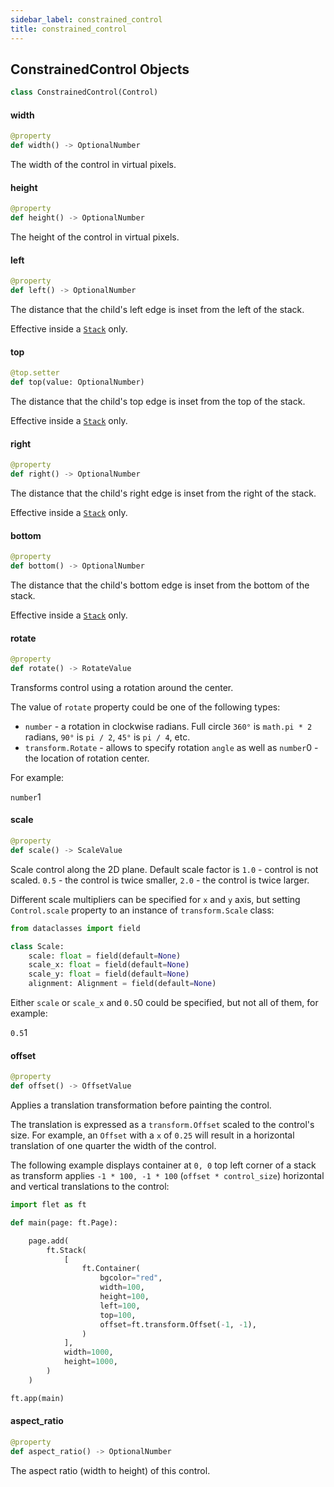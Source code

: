 ```yaml
---
sidebar_label: constrained_control
title: constrained_control
---
```


## ConstrainedControl Objects

```python
class ConstrainedControl(Control)
```

#### width

```python
@property
def width() -> OptionalNumber
```

The width of the control in virtual pixels.

#### height

```python
@property
def height() -> OptionalNumber
```

The height of the control in virtual pixels.

#### left

```python
@property
def left() -> OptionalNumber
```

The distance that the child&#x27;s left edge is inset from the left of the stack.

Effective inside a [`Stack`](/docs/controls/stack) only.

#### top

```python
@top.setter
def top(value: OptionalNumber)
```

The distance that the child&#x27;s top edge is inset from the top of the stack.

Effective inside a [`Stack`](/docs/controls/stack) only.

#### right

```python
@property
def right() -> OptionalNumber
```

The distance that the child&#x27;s right edge is inset from the right of the stack.

Effective inside a [`Stack`](/docs/controls/stack) only.

#### bottom

```python
@property
def bottom() -> OptionalNumber
```

The distance that the child&#x27;s bottom edge is inset from the bottom of the stack.

Effective inside a [`Stack`](/docs/controls/stack) only.

#### rotate

```python
@property
def rotate() -> RotateValue
```

Transforms control using a rotation around the center.

The value of `rotate` property could be one of the following types:

* `number` - a rotation in clockwise radians. Full circle `360°` is `math.pi * 2` radians, `90°` is `pi / 2`, `45°` is `pi / 4`, etc.
* `transform.Rotate` - allows to specify rotation `angle` as well as `number`0 - the location of rotation center.

For example:

`number`1

#### scale

```python
@property
def scale() -> ScaleValue
```

Scale control along the 2D plane. Default scale factor is `1.0` - control is not scaled. `0.5` - the control is twice smaller, `2.0` - the control is twice larger.

Different scale multipliers can be specified for `x` and `y` axis, but setting `Control.scale` property to an instance of `transform.Scale` class:

```python
from dataclasses import field

class Scale:
    scale: float = field(default=None)
    scale_x: float = field(default=None)
    scale_y: float = field(default=None)
    alignment: Alignment = field(default=None)
```

Either `scale` or `scale_x` and `0.5`0 could be specified, but not all of them, for example:

`0.5`1

#### offset

```python
@property
def offset() -> OffsetValue
```

Applies a translation transformation before painting the control.

The translation is expressed as a `transform.Offset` scaled to the control&#x27;s size. For example, an `Offset` with a `x` of `0.25` will result in a horizontal translation of one quarter the width of the control.

The following example displays container at `0, 0` top left corner of a stack as transform applies `-1 * 100, -1 * 100` (`offset * control_size`) horizontal and vertical translations to the control:

```python
import flet as ft

def main(page: ft.Page):

    page.add(
        ft.Stack(
            [
                ft.Container(
                    bgcolor="red",
                    width=100,
                    height=100,
                    left=100,
                    top=100,
                    offset=ft.transform.Offset(-1, -1),
                )
            ],
            width=1000,
            height=1000,
        )
    )

ft.app(main)
```

#### aspect\_ratio

```python
@property
def aspect_ratio() -> OptionalNumber
```

The aspect ratio (width to height) of this control.

